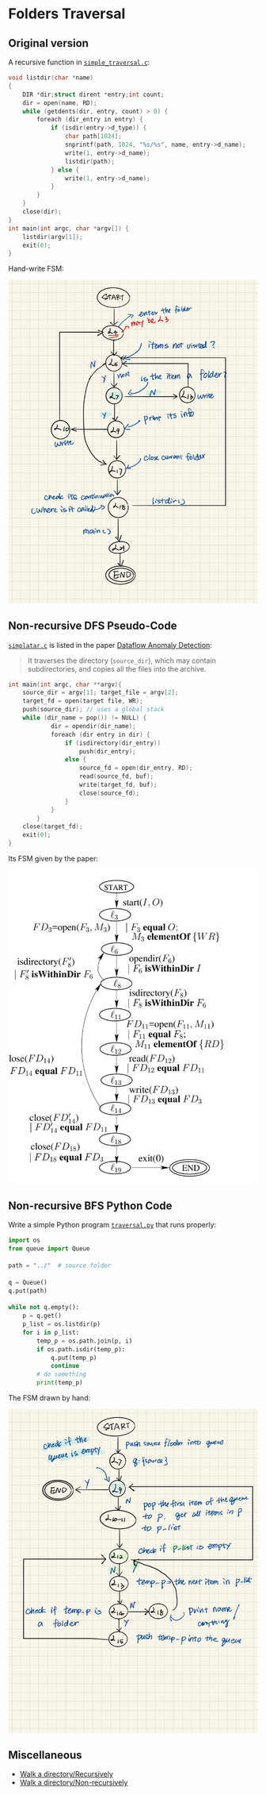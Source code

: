 # Folders Traversal

## Original version

A recursive function in [`simple_traversal.c`](./simple_traversal.c):

```c
void listdir(char *name)
{
    DIR *dir;struct dirent *entry;int count;
    dir = open(name, RD);
    while (getdents(dir, entry, count) > 0) {
        foreach (dir_entry in entry) {
            if (isdir(entry->d_type)) {
                char path[1024];
                snprintf(path, 1024, "%s/%s", name, entry->d_name);
                write(1, entry->d_name);
                listdir(path);
            } else {
                write(1, entry->d_name);
            }
        }
    }
    close(dir);
}
int main(int argc, char *argv[]) {
    listdir(argv[1]);
    exit(0);
}
```

Hand-write FSM:

![](./original_fsm.jpg)

## Non-recursive DFS Pseudo-Code

[`simplatar.c`](./simpletar.c) is listed in the paper [Dataflow Anomaly Detection](http://citeseerx.ist.psu.edu/viewdoc/download?doi=10.1.1.80.6279&rep=rep1&type=pdf):

>It traverses the directory (`source_dir`), which may contain subdirectories, and copies all the files into the archive.

```c
int main(int argc, char **argv){
    source_dir = argv[1]; target_file = argv[2];
    target_fd = open(target file, WR);
    push(source_dir); // uses a global stack
    while (dir_name = pop()) != NULL) {
            dir = opendir(dir_name);
            foreach (dir entry in dir) {
                if (isdirectory(dir_entry))
                    push(dir_entry);
                else {
                    source_fd = open(dir_entry, RD);
                    read(source_fd, buf);
                    write(target_fd, buf);
                    close(source_fd);
                }
            }
        }
    close(target_fd);
    exit(0);
}
```

Its FSM given by the paper:

![](./fsm.png)

## Non-recursive BFS Python Code

Write a simple Python program [`traversal.py`](./traversal.py) that runs properly:

```python
import os
from queue import Queue

path = "../"  # source folder

q = Queue()
q.put(path)

while not q.empty():
    p = q.get()
    p_list = os.listdir(p)
    for i in p_list:
        temp_p = os.path.join(p, i)
        if os.path.isdir(temp_p):
            q.put(temp_p)
            continue
        # do something
        print(temp_p)
```

The FSM drawn by hand:

![](./BFS_fsm.jpg)

## Miscellaneous

- [Walk a directory/Recursively](https://rosettacode.org/wiki/Walk_a_directory/Recursively)
- [Walk a directory/Non-recursively](https://rosettacode.org/wiki/Walk_a_directory/Non-recursively)
